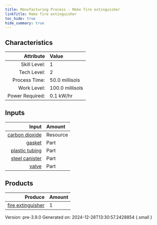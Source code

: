 ```yaml
---
title: Manufacturing Process - Make fire extinguisher
linkTitle: Make fire extinguisher
toc_hide: true
hide_summary: true
---
```



## Characteristics

| Attribute      | Value |
|--------:|:------|
|Skill Level:|1|
|Tech Level:|2|
|Process Time:|50.0 millisols|
|Work Level:|100.0 millisols|
|Power Required:|0.1 kW/hr|

## Inputs

| Input      | Amount |
|--------:|:------|
|[carbon dioxide](/docs/definitions/resource/carbon-dioxide)|Resource|10.0 kg|
|[gasket](/docs/definitions/part/gasket)|Part|4|
|[plastic tubing](/docs/definitions/part/plastic-tubing)|Part|1|
|[steel canister](/docs/definitions/part/steel-canister)|Part|1|
|[valve](/docs/definitions/part/valve)|Part|2|

## Products


| Produce      | Amount |
|--------:|:------|
|[fire extinguisher](/docs/definitions/part/fire-extinguisher)|1|


Version: pre-3.9.0 Generated on: 2024-12-28T13:30:57.2428854
{.small }

